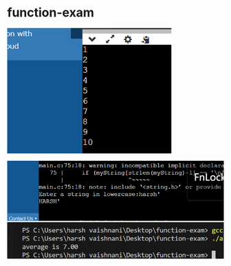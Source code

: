 # function-exam

![Alt text](funtion-2.png)

![Alt text](<function-1 - Copy (2).png>)
![Alt text](fun-4.png)